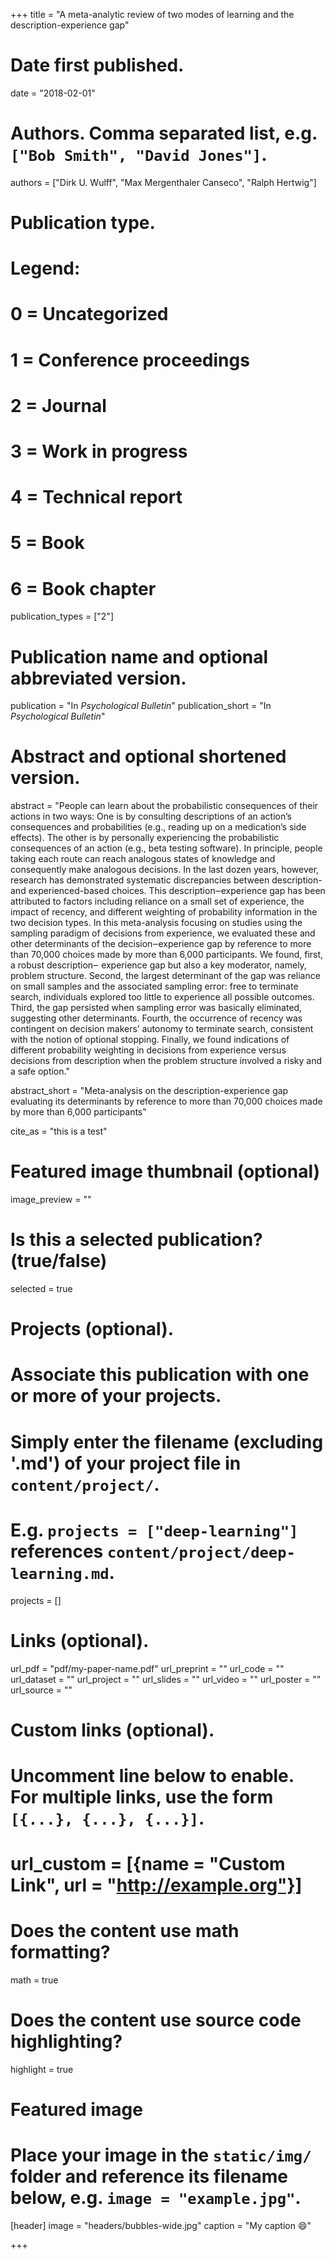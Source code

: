 +++
title = "A meta-analytic review of two modes of learning and the description-experience gap"

# Date first published.
date = "2018-02-01"

# Authors. Comma separated list, e.g. `["Bob Smith", "David Jones"]`.
authors = ["Dirk U. Wulff", "Max Mergenthaler Canseco", "Ralph Hertwig"]

# Publication type.
# Legend:
# 0 = Uncategorized
# 1 = Conference proceedings
# 2 = Journal
# 3 = Work in progress
# 4 = Technical report
# 5 = Book
# 6 = Book chapter
publication_types = ["2"]

# Publication name and optional abbreviated version.
publication = "In *Psychological Bulletin*"
publication_short = "In *Psychological Bulletin*"

# Abstract and optional shortened version.
abstract = "People can learn about the probabilistic consequences of their actions in two ways: One is by consulting descriptions of an action’s consequences and probabilities (e.g., reading up on a medication’s side effects). The other is by personally experiencing the probabilistic consequences of an action (e.g., beta testing software). In principle, people taking each route can reach analogous states of knowledge and consequently make analogous decisions. In the last dozen years, however, research has demonstrated systematic discrepancies between description- and experienced-based choices. This description‒experience gap has been attributed to factors including reliance on a small set of experience, the impact of recency, and different weighting of probability information in the two decision types. In this meta-analysis focusing on studies using the sampling paradigm of decisions from experience, we evaluated these and other determinants of the decision‒experience gap by reference to more than 70,000 choices made by more than 6,000 participants. We found, first, a robust description‒ experience gap but also a key moderator, namely, problem structure. Second, the largest determinant of the gap was reliance on small samples and the associated sampling error: free to terminate search, individuals explored too little to experience all possible outcomes. Third, the gap persisted when sampling error was basically eliminated, suggesting other determinants. Fourth, the occurrence of recency was contingent on decision makers’ autonomy to terminate search, consistent with the notion of optional stopping. Finally, we found indications of different probability weighting in decisions from experience versus decisions from description when the problem structure involved a risky and a safe option."

abstract_short = "Meta-analysis on the description-experience gap evaluating its determinants by reference to more than 70,000 choices made by more than 6,000 participants"

cite_as = "this is a test"

# Featured image thumbnail (optional)
image_preview = ""

# Is this a selected publication? (true/false)
selected = true

# Projects (optional).
#   Associate this publication with one or more of your projects.
#   Simply enter the filename (excluding '.md') of your project file in `content/project/`.
#   E.g. `projects = ["deep-learning"]` references `content/project/deep-learning.md`.
projects = []

# Links (optional).
url_pdf = "pdf/my-paper-name.pdf"
url_preprint = ""
url_code = ""
url_dataset = ""
url_project = ""
url_slides = ""
url_video = ""
url_poster = ""
url_source = ""

# Custom links (optional).
#   Uncomment line below to enable. For multiple links, use the form `[{...}, {...}, {...}]`.
# url_custom = [{name = "Custom Link", url = "http://example.org"}]

# Does the content use math formatting?
math = true

# Does the content use source code highlighting?
highlight = true

# Featured image
# Place your image in the `static/img/` folder and reference its filename below, e.g. `image = "example.jpg"`.
[header]
image = "headers/bubbles-wide.jpg"
caption = "My caption 😄"

+++
